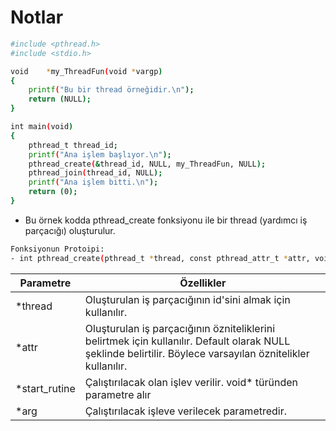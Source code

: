 # Notlar

```sh
#include <pthread.h>
#include <stdio.h>

void	*my_ThreadFun(void *vargp)
{
	printf("Bu bir thread örneğidir.\n");
	return (NULL);
}

int	main(void)
{
	pthread_t thread_id;
	printf("Ana işlem başlıyor.\n");
	pthread_create(&thread_id, NULL, my_ThreadFun, NULL);
	pthread_join(thread_id, NULL);
	printf("Ana işlem bitti.\n");
	return (0);
}
```
- Bu örnek kodda pthread_create fonksiyonu ile bir thread (yardımcı iş parçacığı) oluşturulur.
```sh
Fonksiyonun Protoipi:
- int pthread_create(pthread_t *thread, const pthread_attr_t *attr, void *(*start_routine) (void *), void *arg);
```

| Parametre | Özellikler |
| ------ | ------ |
| *thread | Oluşturulan iş parçacığının id'sini almak için kullanılır. |
| *attr | Oluşturulan iş parçacığının özniteliklerini belirtmek için kullanılır. Default olarak NULL şeklinde belirtilir. Böylece varsayılan öznitelikler kullanılır. |
| *start_rutine | Çalıştırılacak olan işlev verilir. void* türünden parametre alır |
| *arg | Çalıştırılacak işleve verilecek parametredir. |
